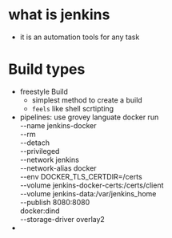 # what is jenkins
 - it is an automation tools for any task
# Build types
 - freestyle Build
     - simplest method to create a build
     - `feels` like shell scrtipting
 - pipelines: use grovey languate
docker run \
  --name jenkins-docker \
  --rm \
  --detach \
  --privileged \
  --network jenkins \
  --network-alias docker \
  --env DOCKER_TLS_CERTDIR=/certs \
  --volume jenkins-docker-certs:/certs/client \
  --volume jenkins-data:/var/jenkins_home \
  --publish 8080:8080 \
  docker:dind \
  --storage-driver overlay2
 - 
